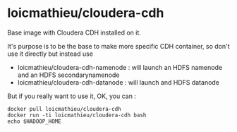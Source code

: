 # loicmathieu/cloudera-cdh

Base image with Cloudera CDH installed on it.

It's purpose is to be the base to make more specific CDH container, so don't use it directly but instead use
- loicmathieu/cloudera-cdh-namenode : will launch an HDFS namenode and an HDFS secondarynamenode
- loicmathieu/cloudera-cdh-datanode : will launch and HDFS datanode

But if you really want to use it, OK, you can :
```
docker pull loicmathieu/cloudera-cdh
docker run -ti loicmathieu/cloudera-cdh bash
echo $HADOOP_HOME
```
